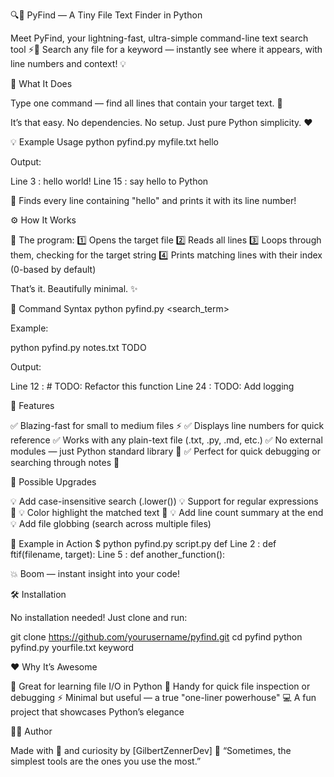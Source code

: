 🔍📂 PyFind — A Tiny File Text Finder in Python

Meet PyFind, your lightning-fast, ultra-simple command-line text search tool ⚡🐍
Search any file for a keyword — instantly see where it appears, with line numbers and context! 💡

🚀 What It Does

Type one command — find all lines that contain your target text. 🔎

It’s that easy.
No dependencies. No setup. Just pure Python simplicity. ❤️

💡 Example Usage
python pyfind.py myfile.txt hello


Output:

Line 3 : hello world!
Line 15 : say hello to Python


🎯 Finds every line containing "hello" and prints it with its line number!

⚙️ How It Works

🧠 The program:
1️⃣ Opens the target file
2️⃣ Reads all lines
3️⃣ Loops through them, checking for the target string
4️⃣ Prints matching lines with their index (0-based by default)

That’s it. Beautifully minimal. ✨

🧩 Command Syntax
python pyfind.py <filename> <search_term>


Example:

python pyfind.py notes.txt TODO


Output:

Line 12 : # TODO: Refactor this function
Line 24 : TODO: Add logging

🧰 Features

✅ Blazing-fast for small to medium files ⚡
✅ Displays line numbers for quick reference
✅ Works with any plain-text file (.txt, .py, .md, etc.)
✅ No external modules — just Python standard library 🐍
✅ Perfect for quick debugging or searching through notes 💬

🧠 Possible Upgrades

💡 Add case-insensitive search (.lower())
💡 Support for regular expressions 🎯
💡 Color highlight the matched text 🎨
💡 Add line count summary at the end
💡 Add file globbing (search across multiple files)

🧩 Example in Action
$ python pyfind.py script.py def
Line 2 : def ftif(filename, target):
Line 5 : def another_function():


💥 Boom — instant insight into your code!

🛠️ Installation

No installation needed!
Just clone and run:

git clone https://github.com/yourusername/pyfind.git
cd pyfind
python pyfind.py yourfile.txt keyword

❤️ Why It’s Awesome

🧠 Great for learning file I/O in Python
🔧 Handy for quick file inspection or debugging
⚡ Minimal but useful — a true "one-liner powerhouse"
💻 A fun project that showcases Python’s elegance

👨‍💻 Author

Made with 🖤 and curiosity by [GilbertZennerDev]
💬 “Sometimes, the simplest tools are the ones you use the most.”
